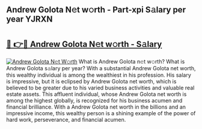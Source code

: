 ## Andrew Golota N𝚎t w𝚘rth - Part-xpi S𝚊lary per year YJRXN

# <h2><a href="http://gc3yz0m.nevu.top/?p=Andrew+Golota">🔗 👉🔴 Andrew Golota N𝚎t w𝚘rth - S𝚊lary</a></h2>

[![Andrew Golota N𝚎t W𝚘rth](https://i.imgur.com/Oavwk0R.jpeg)](http://gc3yz0m.nevu.top/?p=Andrew+Golota)
What is Andrew Golota n𝚎t w𝚘rth? What is Andrew Golota s𝚊lary per year?
With a substantial Andrew Golota net worth, this wealthy individual is among the wealthiest in his profession. His salary is impressive, but it is eclipsed by Andrew Golota net worth, which is believed to be greater due to his varied business activities and valuable real estate assets. This affluent individual, whose Andrew Golota net worth is among the highest globally, is recognized for his business acumen and financial brilliance. With a Andrew Golota net worth in the billions and an impressive income, this wealthy person is a shining example of the power of hard work, perseverance, and financial acumen.
